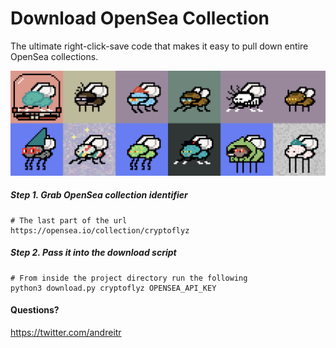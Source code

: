 # Download OpenSea Collection
The ultimate right-click-save code that makes it easy to pull down entire OpenSea collections.

![alt text](https://github.com/andreitr/opensea_collection_save/blob/main/images/cover.png?raw=true)

##### Step 1. Grab OpenSea collection identifier 
```
# The last part of the url
https://opensea.io/collection/cryptoflyz
```

##### Step 2. Pass it into the download script
```
# From inside the project directory run the following
python3 download.py cryptoflyz OPENSEA_API_KEY
```

#### Questions?
https://twitter.com/andreitr
